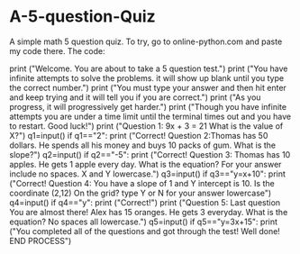 # A-5-question-Quiz
A simple math 5 question quiz. To try, go to online-python.com and paste my code there.
The code:

print ("Welcome. You are about to take a 5 question test.")
print ("You have infinite attempts to solve the problems. it will show up blank until you type the correct number.")
print ("You must type your answer and then hit enter and keep trying and it will tell you if you are correct.")
print ("As you progress, it will progressively get harder.")
print ("Though you have infinite attempts you are under a time limit until the terminal times out and you have to restart. Good luck!")
print ("Question 1: 9x + 3 = 21 What is the value of X?")
q1=input()
if q1=="2":
    print ("Correct! Question 2:Thomas has 50 dollars. He spends all his money and buys 10 packs of gum. What is the slope?")
q2=input()
if q2=="-5":
    print ("Correct! Question 3: Thomas has 10 apples. He gets 1 apple every day. What is the equation? For your answer include no spaces. X and Y lowercase.")
q3=input()
if q3=="y=x+10":
    print ("Correct! Question 4: You have a slope of 1 and Y intercept is 10. Is the coordinate (2,12) On the grid? type Y or N for your answer lowercase")
q4=input()
if q4=="y":
    print ("Correct!")
    print ("Question 5: Last question You are almost there! Alex has 15 oranges. He gets 3 everyday. What is the equation? No spaces all lowercase.")
q5=input()
if q5=="y=3x+15":
    print ("You completed all of the questions and got through the test! Well done! END PROCESS")
